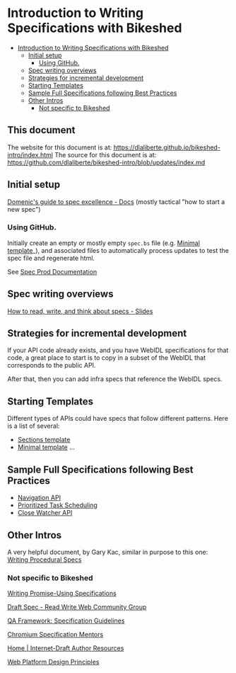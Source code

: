 # Introduction to Writing Specifications with Bikeshed

- [Introduction to Writing Specifications with Bikeshed](#introduction-to-writing-specifications-with-bikeshed)
  - [Initial setup](#initial-setup)
    - [Using GitHub.](#using-github)
  - [Spec writing overviews](#spec-writing-overviews)
  - [Strategies for incremental development](#strategies-for-incremental-development)
  - [Starting Templates](#starting-templates)
  - [Sample Full Specifications following Best Practices](#sample-full-specifications-following-best-practices)
  - [Other Intros](#other-intros)
    - [Not specific to Bikeshed](#not-specific-to-bikeshed)


## This document

The website for this document is at: https://dlaliberte.github.io/bikeshed-intro/index.html
The source for this document is at: https://github.com/dlaliberte/bikeshed-intro/blob/updates/index.md


## Initial setup

[Domenic's guide to spec excellence - Docs](http://doc/1cRVD1k-hDBGfLVwTG14P_ZqJLM4d5-Z4vpwYFb_4qks#heading=h.qc07m2oa0jm)
(mostly tactical "how to start a new spec")
### Using GitHub.

Initially create an empty or mostly empty `spec.bs` file (e.g. [Minimal template](http://go/gh/WICG/starter-kit/blob/main/templates/index.bs)_), and associated files to automatically process updates to test the spec file and regenerate html.

See [Spec Prod Documentation](https://w3c.github.io/spec-prod/)

## Spec writing overviews

[How to read, write, and think about specs - Slides](http://go/how-to-specs#slide=id.p)


## Strategies for incremental development

If your API code already exists, and you have WebIDL specifications for that code, a great place to start is to copy in a subset of the WebIDL that corresponds to the public API.

After that, then you can add infra specs that reference the WebIDL specs.

## Starting Templates

Different types of APIs could have specs that follow different patterns.  Here is a list of several:

* [Sections template](http://go/gh/WICG/starter-kit/tree/main/templates)
* [Minimal template](http://go/gh/WICG/starter-kit/blob/main/templates/index.bs)
...

## Sample Full Specifications following Best Practices

* [Navigation API](https://wicg.github.io/navigation-api/)
* [Prioritized Task Scheduling](https://wicg.github.io/scheduling-apis/)
* [Close Watcher API](https://wicg.github.io/close-watcher/)

## Other Intros

A very helpful document, by Gary Kac, similar in purpose to this one:
[Writing Procedural Specs](https://garykac.github.io/procspec/)

### Not specific to Bikeshed

[Writing Promise-Using Specifications](https://www.w3.org/2001/tag/doc/promises-guide)

[Draft Spec - Read Write Web Community Group](https://www.w3.org/community/rww/wiki/Draft_Spec)

[QA Framework: Specification Guidelines](http://go/w3cstd/qaframe-spec/)

[Chromium Specification Mentors](http://go/chromium-spec-mentors)

[Home | Internet-Draft Author Resources](https://authors.ietf.org/)

[Web Platform Design Principles](https://w3ctag.github.io/design-principles/)
